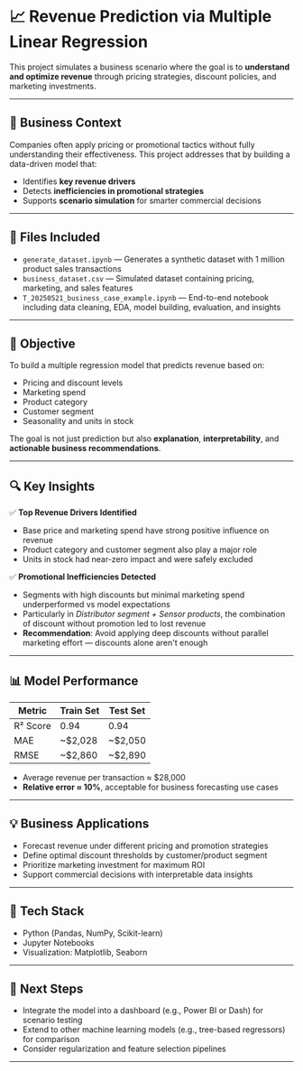 # 📈 Revenue Prediction via Multiple Linear Regression

This project simulates a business scenario where the goal is to **understand and optimize revenue** through pricing strategies, discount policies, and marketing investments.

---

## 🧠 Business Context

Companies often apply pricing or promotional tactics without fully understanding their effectiveness. This project addresses that by building a data-driven model that:

- Identifies **key revenue drivers**
- Detects **inefficiencies in promotional strategies**
- Supports **scenario simulation** for smarter commercial decisions

---

## 📁 Files Included

- `generate_dataset.ipynb` — Generates a synthetic dataset with 1 million product sales transactions
- `business_dataset.csv` — Simulated dataset containing pricing, marketing, and sales features
- `T_20250521_business_case_example.ipynb` — End-to-end notebook including data cleaning, EDA, model building, evaluation, and insights

---

## 🎯 Objective

To build a multiple regression model that predicts revenue based on:

- Pricing and discount levels  
- Marketing spend  
- Product category  
- Customer segment  
- Seasonality and units in stock  

The goal is not just prediction but also **explanation**, **interpretability**, and **actionable business recommendations**.

---

## 🔍 Key Insights

✅ **Top Revenue Drivers Identified**  
- Base price and marketing spend have strong positive influence on revenue  
- Product category and customer segment also play a major role  
- Units in stock had near-zero impact and were safely excluded

✅ **Promotional Inefficiencies Detected**  
- Segments with high discounts but minimal marketing spend underperformed vs model expectations  
- Particularly in *Distributor segment + Sensor products*, the combination of discount without promotion led to lost revenue  
- **Recommendation**: Avoid applying deep discounts without parallel marketing effort — discounts alone aren't enough

---

## 📊 Model Performance

| Metric           | Train Set | Test Set |
|------------------|-----------|----------|
| R² Score         | 0.94      | 0.94     |
| MAE              | ~$2,028   | ~$2,050  |
| RMSE             | ~$2,860   | ~$2,890  |

- Average revenue per transaction ≈ $28,000  
- **Relative error ≈ 10%**, acceptable for business forecasting use cases

---

## 💡 Business Applications

- Forecast revenue under different pricing and promotion strategies
- Define optimal discount thresholds by customer/product segment
- Prioritize marketing investment for maximum ROI
- Support commercial decisions with interpretable data insights

---

## 🧰 Tech Stack

- Python (Pandas, NumPy, Scikit-learn)
- Jupyter Notebooks
- Visualization: Matplotlib, Seaborn

---

## 📎 Next Steps

- Integrate the model into a dashboard (e.g., Power BI or Dash) for scenario testing  
- Extend to other machine learning models (e.g., tree-based regressors) for comparison  
- Consider regularization and feature selection pipelines

---
